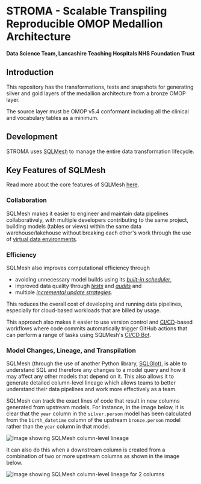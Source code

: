 # STROMA - Scalable Transpiling Reproducible OMOP Medallion Architecture

__Data Science Team, Lancashire Teaching Hospitals NHS Foundation Trust__

## Introduction

This repository has the transformations, tests and snapshots for generating silver and gold layers of the medallion architecture from a bronze OMOP layer.

The source layer must be OMOP v5.4 conformant including all the clinical and vocabulary tables as a minimum.

## Development

STROMA uses [SQLMesh](https://sqlmesh.readthedocs.io/en/stable/) to manage the entire data transformation lifecycle.

## Key Features of SQLMesh

Read more about the core features of SQLMesh [here](https://sqlmesh.readthedocs.io/en/stable/#core-features).

### Collaboration

SQLMesh makes it easier to engineer and maintain data pipelines collaboratively, with multiple developers contributing to the same project, building models (tables or views) within the same data warehouse/lakehouse without breaking each other's work through the use of [virtual data environments](https://sqlmesh.readthedocs.io/en/stable/concepts/environments/).

### Efficiency

SQLMesh also improves computational efficiency through

- avoiding unnecessary model builds using its [_built-in scheduler_](https://sqlmesh.readthedocs.io/en/stable/guides/signals/),
- improved data quality through [_tests_](https://sqlmesh.readthedocs.io/en/stable/concepts/tests/) and [_audits_](https://sqlmesh.readthedocs.io/en/stable/concepts/audits) and
- multiple [_incremental update strategies_](https://sqlmesh.readthedocs.io/en/stable/concepts/models/model_kinds/).

This reduces the overall cost of developing and running data pipelines, especially for cloud-based workloads that are billed by usage.

This approach also makes it easier to use version control and [CI/CD](https://en.wikipedia.org/wiki/CI/CD)-based workflows where code commits automatically trigger GitHub actions that can perform a range of tasks using SQLMesh's [CI/CD Bot](https://sqlmesh.readthedocs.io/en/stable/integrations/github/).

### Model Changes, Lineage, and Transpilation

SQLMesh (through the use of another Python library, [SQLGlot]()), is able to understand SQL and therefore any changes to a model query and how it may affect any other models that depend on it.
This also allows it to generate detailed column-level lineage which allows teams to better understand their data pipelines and work more effectively as a team.

SQLMesh can track the exact lines of code that result in new columns generated from upstream models.
For instance, in the image below, it is clear that the `year` column in the `silver.person` model has been calculated from the `birth_datetime` column of the upstream `bronze.person` model rather than the `year` column in that model.

![Image showing SQLMesh column-level lineage](image.png)

It can also do this when a downstream column is created from a combination of two or more upstream columns as shown in the image below.

![Image showing SQLMesh column-level lineage for 2 columns ](image-1.png)
